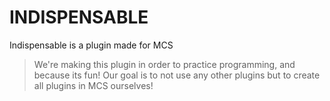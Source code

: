 # INDISPENSABLE

Indispensable is a plugin made for MCS

> We're making this plugin in order to practice programming, and because its fun!
> Our goal is to not use any other plugins but to create all plugins in MCS ourselves!

